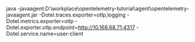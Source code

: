 java -javaagent:D:\workplace\opentelemetry-tutorial\agent\opentelemetry-javaagent.jar
-Dotel.traces.exporter=otlp,logging
-Dotel.metrics.exporter=otlp
-Dotel.exporter.otlp.endpoint=http://10.168.68.71:4317
-Dotel.service.name=user-client